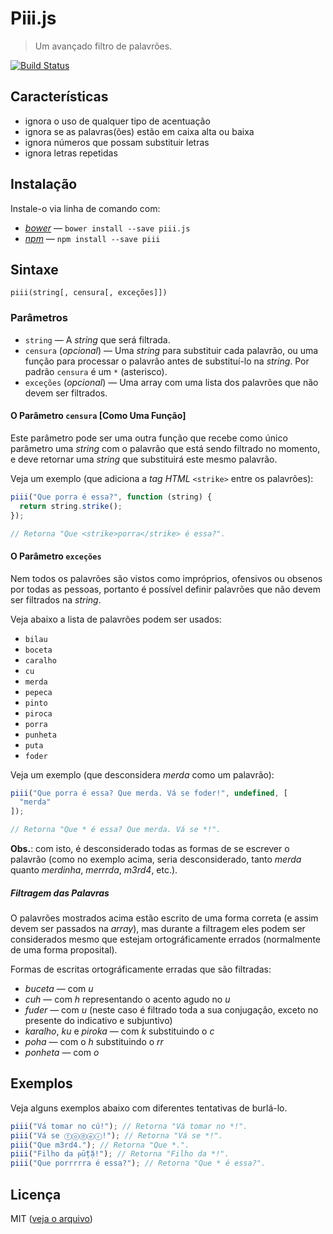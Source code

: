 # Piii.js

> Um avançado filtro de palavrões.

[![Build Status](https://travis-ci.org/theuves/piii.js.svg?branch=master)](https://travis-ci.org/theuves/piii.js)

## Características

- ignora o uso de qualquer tipo de acentuação
- ignora se as palavras(ões) estão em caixa alta ou baixa
- ignora números que possam substituir letras
- ignora letras repetidas

## Instalação

Instale-o via linha de comando com:

- [*bower*](http://bower.io/) ― `bower install --save piii.js`
- [*npm*](https://npmjs.com/) ― `npm install --save piii`

## Sintaxe

```
piii(string[, censura[, exceções]])
```

### Parâmetros

- `string` ― A *string* que será filtrada.
- `censura` (*opcional*) ― Uma *string* para substituir cada palavrão, ou uma função para processar o palavrão antes de substituí-lo na *string*. Por padrão `censura` é um `*` (asterisco).
- `exceções` (*opcional*) ― Uma array com uma lista dos palavrões que não devem ser filtrados.

#### O Parâmetro `censura` [Como Uma Função]

Este parâmetro pode ser uma outra função que recebe como único parâmetro uma *string* com o palavrão que está sendo filtrado no momento, e deve retornar uma *string* que substituirá este mesmo palavrão.

Veja um exemplo (que adiciona a *tag HTML* `<strike>` entre os palavrões):

```js
piii("Que porra é essa?", function (string) {
  return string.strike();
});

// Retorna "Que <strike>porra</strike> é essa?".
```

#### O Parâmetro `exceções`

Nem todos os palavrões são vistos como impróprios, ofensivos ou obsenos por todas as pessoas, portanto é possível definir palavrões que não devem ser filtrados na *string*.

Veja abaixo a lista de palavrões podem ser usados:

- `bilau`
- `boceta`
- `caralho`
- `cu`
- `merda`
- `pepeca`
- `pinto`
- `piroca`
- `porra`
- `punheta`
- `puta`
- `foder`

Veja um exemplo (que desconsidera *merda* como um palavrão):

```js
piii("Que porra é essa? Que merda. Vá se foder!", undefined, [
  "merda"
]);

// Retorna "Que * é essa? Que merda. Vá se *!".
```

**Obs.**: com isto, é desconsiderado todas as formas de se escrever o palavrão (como no exemplo acima, seria desconsiderado, tanto *merda* quanto *merdinha*, *merrrda*, *m3rd4*, etc.).

##### Filtragem das Palavras

O palavrões mostrados acima estão escrito de uma forma correta (e assim devem ser passados na *array*), mas durante a filtragem eles podem ser considerados mesmo que estejam ortográficamente errados (normalmente de uma forma proposital).

Formas de escritas ortográficamente erradas que são filtradas:

- *buceta* ― com *u*
- *cuh* ― com *h* representando o acento agudo no *u*
- *fuder* ― com *u* (neste caso é filtrado toda a sua conjugação, exceto no presente do indicativo e subjuntivo)
- *karalho*, *ku* e *piroka* ― com *k* substituindo o *c*
- *poha* ― com o *h* substituindo o *rr*
- *ponheta* ― com *o*

## Exemplos

Veja alguns exemplos abaixo com diferentes tentativas de burlá-lo.

```js
piii("Vá tomar no cú!"); // Retorna "Vá tomar no *!".
piii("Vá se ⓕⓞⓓⓔⓡ!"); // Retorna "Vá se *!".
piii("Que m3rd4."); // Retorna "Que *.".
piii("Filho da ᵽṻțặ!"); // Retorna "Filho da *!".
piii("Que porrrrra é essa?"); // Retorna "Que * é essa?".
```

## Licença

MIT ([veja o arquivo](https://github.com/theuves/piii.js/blob/master/license))
